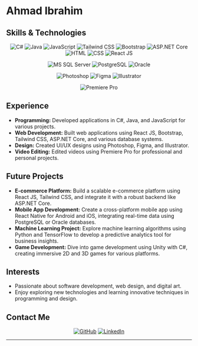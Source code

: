 # Ahmad Ibrahim

## Skills & Technologies

<div align="center">
  
  ![C#](https://img.shields.io/badge/C%23-Familiar-yellow?logo=c-sharp)
  ![Java](https://img.shields.io/badge/Java-Familiar-yellow?logo=java)
  ![JavaScript](https://img.shields.io/badge/JavaScript-Familiar-yellow?logo=javascript)
  ![Tailwind CSS](https://img.shields.io/badge/Tailwind%20CSS-Familiar-yellow?logo=tailwind-css)
  ![Bootstrap](https://img.shields.io/badge/Bootstrap-Familiar-yellow?logo=bootstrap)
  ![ASP.NET Core](https://img.shields.io/badge/ASP.NET%20Core-Familiar-yellow?logo=.net)
  ![HTML](https://img.shields.io/badge/HTML-Familiar-yellow?logo=html5)
  ![CSS](https://img.shields.io/badge/CSS-Familiar-yellow?logo=css3)
  ![React JS](https://img.shields.io/badge/React%20JS-Familiar-yellow?logo=react)
  
  ![MS SQL Server](https://img.shields.io/badge/MS%20SQL%20Server-Familiar-yellow?logo=microsoft-sql-server)
  ![PostgreSQL](https://img.shields.io/badge/PostgreSQL-Familiar-yellow?logo=postgresql)
  ![Oracle](https://img.shields.io/badge/Oracle-Familiar-yellow?logo=oracle)
  
  ![Photoshop](https://img.shields.io/badge/Photoshop-Familiar-yellow?logo=adobe-photoshop)
  ![Figma](https://img.shields.io/badge/Figma-Familiar-yellow?logo=figma)
  ![Illustrator](https://img.shields.io/badge/Illustrator-Familiar-yellow?logo=adobe-illustrator)
  
  ![Premiere Pro](https://img.shields.io/badge/Premiere%20Pro-Familiar-yellow?logo=adobe-premiere-pro)
  
</div>

## Experience

- **Programming:** Developed applications in C#, Java, and JavaScript for various projects.
- **Web Development:** Built web applications using React JS, Bootstrap, Tailwind CSS, ASP.NET Core, and various database systems.
- **Design:** Created UI/UX designs using Photoshop, Figma, and Illustrator.
- **Video Editing:** Edited videos using Premiere Pro for professional and personal projects.

## Future Projects

- **E-commerce Platform:** Build a scalable e-commerce platform using React JS, Tailwind CSS, and integrate it with a robust backend like ASP.NET Core.
- **Mobile App Development:** Create a cross-platform mobile app using React Native for Android and iOS, integrating real-time data using PostgreSQL or Oracle databases.
- **Machine Learning Project:** Explore machine learning algorithms using Python and TensorFlow to develop a predictive analytics tool for business insights.
- **Game Development:** Dive into game development using Unity with C#, creating immersive 2D and 3D games for various platforms.

## Interests

- Passionate about software development, web design, and digital art.
- Enjoy exploring new technologies and learning innovative techniques in programming and design.

## Contact Me

<div align="center">
  
  [![GitHub](https://img.shields.io/badge/GitHub-Profile-blue?logo=github)](https://github.com/MasterWithAhmad)
  [![LinkedIn](https://img.shields.io/badge/LinkedIn-Profile-blue?logo=linkedin)](https://www.linkedin.com/in/ahmad-eyhash-9b5a31317?trk=contact-info)
  
</div>

---
